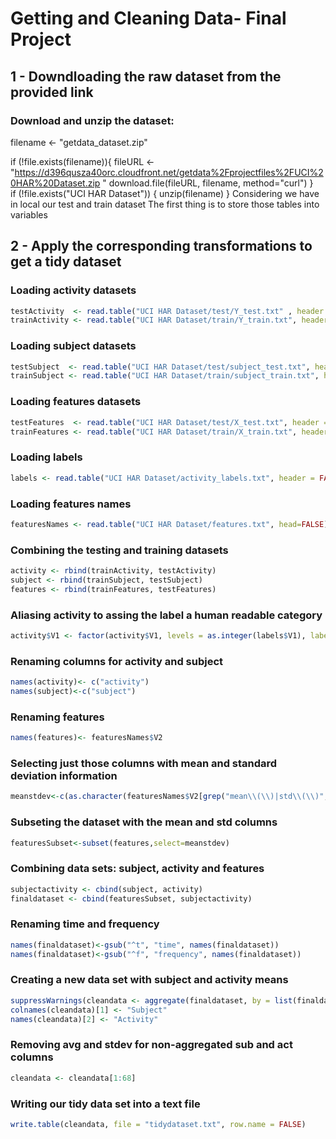 # Getting and Cleaning Data- Final Project

## 1 - Downdloading the raw dataset from the provided link

### Download and unzip the dataset:

filename <- "getdata_dataset.zip"

if (!file.exists(filename)){
  fileURL <- "https://d396qusza40orc.cloudfront.net/getdata%2Fprojectfiles%2FUCI%20HAR%20Dataset.zip "
  download.file(fileURL, filename, method="curl")
}  
if (!file.exists("UCI HAR Dataset")) { 
  unzip(filename) 
}
Considering we have in local our test and train dataset
The first thing is to store those tables into variables

## 2 - Apply the corresponding transformations to get a tidy dataset

### Loading activity datasets
``` R
testActivity  <- read.table("UCI HAR Dataset/test/Y_test.txt" , header = FALSE)
trainActivity <- read.table("UCI HAR Dataset/train/Y_train.txt", header = FALSE)
```

### Loading subject datasets 
``` R
testSubject  <- read.table("UCI HAR Dataset/test/subject_test.txt", header = FALSE)
trainSubject <- read.table("UCI HAR Dataset/train/subject_train.txt", header = FALSE)
```

### Loading features datasets 
``` R
testFeatures  <- read.table("UCI HAR Dataset/test/X_test.txt", header = FALSE)
trainFeatures <- read.table("UCI HAR Dataset/train/X_train.txt", header = FALSE)
```

### Loading labels
``` R
labels <- read.table("UCI HAR Dataset/activity_labels.txt", header = FALSE)
```

### Loading features names
``` R
featuresNames <- read.table("UCI HAR Dataset/features.txt", head=FALSE)
```

### Combining the testing and training datasets
``` R
activity <- rbind(trainActivity, testActivity)
subject <- rbind(trainSubject, testSubject)
features <- rbind(trainFeatures, testFeatures)
```

### Aliasing activity to assing the label a human readable category
``` R
activity$V1 <- factor(activity$V1, levels = as.integer(labels$V1), labels = labels$V2)
``` 

### Renaming columns for activity and subject
``` R
names(activity)<- c("activity")
names(subject)<-c("subject")
```
### Renaming features
``` R
names(features)<- featuresNames$V2
``` 


### Selecting just those columns with mean and standard deviation information
``` R
meanstdev<-c(as.character(featuresNames$V2[grep("mean\\(\\)|std\\(\\)", featuresNames$V2)]))
``` 

### Subseting the dataset with the mean and std columns
``` R
featuresSubset<-subset(features,select=meanstdev)
```

### Combining data sets: subject, activity and features
``` R
subjectactivity <- cbind(subject, activity)
finaldataset <- cbind(featuresSubset, subjectactivity)
```

### Renaming time and frequency
``` R
names(finaldataset)<-gsub("^t", "time", names(finaldataset))
names(finaldataset)<-gsub("^f", "frequency", names(finaldataset))
```

### Creating a new data set with subject and activity means
``` R
suppressWarnings(cleandata <- aggregate(finaldataset, by = list(finaldataset$subject, finaldataset$activity), FUN = mean))
colnames(cleandata)[1] <- "Subject"
names(cleandata)[2] <- "Activity"
```

### Removing avg and stdev for non-aggregated sub and act columns
``` R
cleandata <- cleandata[1:68]
```
### Writing our tidy data set into a text file
``` R
write.table(cleandata, file = "tidydataset.txt", row.name = FALSE)
```
